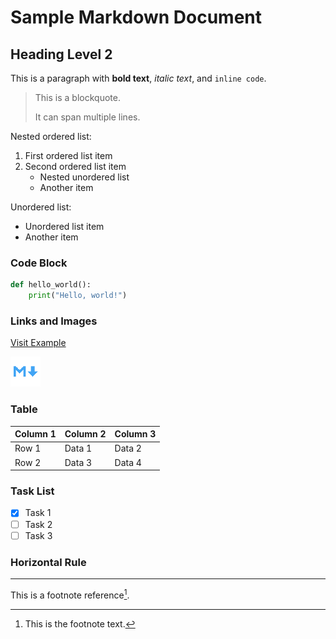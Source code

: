 
# Sample Markdown Document

## Heading Level 2

This is a paragraph with **bold text**, *italic text*, and `inline code`.

> This is a blockquote.
>
> It can span multiple lines.

Nested ordered list:

1. First ordered list item
2. Second ordered list item
    - Nested unordered list
    - Another item

Unordered list:
    
- Unordered list item
- Another item

### Code Block

```python
def hello_world():
    print("Hello, world!")
```

### Links and Images

[Visit Example](https://example.com)

![Alt text for the image](md.png)

### Table

| Column 1 | Column 2 | Column 3 |
|----------|----------|----------|
| Row 1    | Data 1   | Data 2   |
| Row 2    | Data 3   | Data 4   |

### Task List

- [x] Task 1
- [ ] Task 2
- [ ] Task 3

### Horizontal Rule

---

This is a footnote reference[^1].

[^1]: This is the footnote text.

